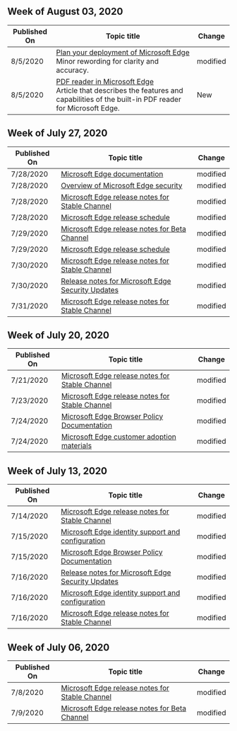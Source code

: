 <!-- This file is generated automatically each week. Changes made to this file will be overwritten.-->




## Week of August 03, 2020


| Published On |Topic title | Change |
|------|------------|--------|
| 8/5/2020 | [Plan your deployment of Microsoft Edge](/DeployEdge/deploy-edge-plan-deployment)<br>Minor rewording for clarity and accuracy. | modified |
| 8/5/2020 | [PDF reader in Microsoft Edge](/DeployEdge/microsoft-edge-pdf)<br>Article that describes the features and capabilities of the built-in PDF reader for Microsoft Edge. | New |


## Week of July 27, 2020


| Published On |Topic title | Change |
|------|------------|--------|
| 7/28/2020 | [Microsoft Edge documentation](/DeployEdge/index) | modified |
| 7/28/2020 | [Overview of Microsoft Edge security](/DeployEdge/security-overview) | modified |
| 7/28/2020 | [Microsoft Edge release notes for Stable Channel](/DeployEdge/microsoft-edge-relnote-stable-channel) | modified |
| 7/28/2020 | [Microsoft Edge release schedule](/DeployEdge/microsoft-edge-release-schedule) | modified |
| 7/29/2020 | [Microsoft Edge release notes for Beta Channel](/DeployEdge/microsoft-edge-relnote-beta-channel) | modified |
| 7/29/2020 | [Microsoft Edge release schedule](/DeployEdge/microsoft-edge-release-schedule) | modified |
| 7/30/2020 | [Microsoft Edge release notes for Stable Channel](/DeployEdge/microsoft-edge-relnote-stable-channel) | modified |
| 7/30/2020 | [Release notes for Microsoft Edge Security Updates](/DeployEdge/microsoft-edge-relnotes-security) | modified |
| 7/31/2020 | [Microsoft Edge release notes for Stable Channel](/DeployEdge/microsoft-edge-relnote-stable-channel) | modified |


## Week of July 20, 2020


| Published On |Topic title | Change |
|------|------------|--------|
| 7/21/2020 | [Microsoft Edge release notes for Stable Channel](/DeployEdge/microsoft-edge-relnote-stable-channel) | modified |
| 7/23/2020 | [Microsoft Edge release notes for Stable Channel](/DeployEdge/microsoft-edge-relnote-stable-channel) | modified |
| 7/24/2020 | [Microsoft Edge Browser Policy Documentation](/DeployEdge/microsoft-edge-policies) | modified |
| 7/24/2020 | [Microsoft Edge customer adoption materials](/DeployEdge/microsoft-edge-customer-adoption-kit) | modified |


## Week of July 13, 2020


| Published On |Topic title | Change |
|------|------------|--------|
| 7/14/2020 | [Microsoft Edge release notes for Stable Channel](/DeployEdge/microsoft-edge-relnote-stable-channel) | modified |
| 7/15/2020 | [Microsoft Edge identity support and configuration](/DeployEdge/microsoft-edge-security-identity) | modified |
| 7/15/2020 | [Microsoft Edge Browser Policy Documentation](/DeployEdge/microsoft-edge-policies) | modified |
| 7/16/2020 | [Release notes for Microsoft Edge Security Updates](/DeployEdge/microsoft-edge-relnotes-security) | modified |
| 7/16/2020 | [Microsoft Edge identity support and configuration](/DeployEdge/microsoft-edge-security-identity) | modified |
| 7/16/2020 | [Microsoft Edge release notes for Stable Channel](/DeployEdge/microsoft-edge-relnote-stable-channel) | modified |


## Week of July 06, 2020


| Published On |Topic title | Change |
|------|------------|--------|
| 7/8/2020 | [Microsoft Edge release notes for Stable Channel](/DeployEdge/microsoft-edge-relnote-stable-channel) | modified |
| 7/9/2020 | [Microsoft Edge release notes for Beta Channel](/DeployEdge/microsoft-edge-relnote-beta-channel) | modified |